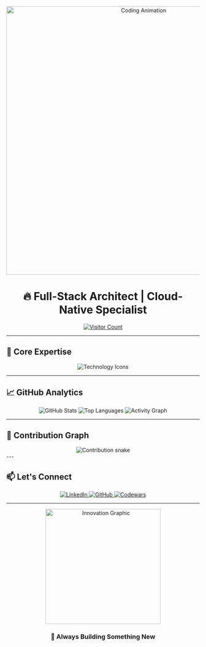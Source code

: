 <div align="center">
  <img src="https://user-images.githubusercontent.com/74038190/225813708-98b745f2-7d22-48cf-9150-083f1b00d6c9.gif" width="700" alt="Coding Animation">
  
  <h1>🔥 Full-Stack Architect | Cloud-Native Specialist</h1>
  
  <a href="https://visitorbadge.io/status?path=https%3A%2F%2Fgithub.com%2FSirAllap">
    <img src="https://api.visitorbadge.io/api/visitors?path=https%3A%2F%2Fgithub.com%2FSirAllap&label=Visitors&countColor=%2337d67a" alt="Visitor Count">
  </a>
</div>

---

## 🚀 Core Expertise

<div align="center">
  <img src="https://skillicons.dev/icons?i=py,django,docker,aws,nginx,postgres,react,ts,git,github,linux" alt="Technology Icons">
</div>

---

## 📈 GitHub Analytics

<div align="center">
  <img src="https://github-readme-stats.vercel.app/api?username=SirAllap&show_icons=true&theme=dark&include_all_commits=true&count_private=true" alt="GitHub Stats">
  <img src="https://github-readme-stats.vercel.app/api/top-langs/?username=SirAllap&layout=compact&theme=dark" alt="Top Languages">
  <img src="https://github-readme-activity-graph.vercel.app/graph?username=SirAllap&theme=react-dark&hide_border=true&area=true" alt="Activity Graph">
</div>

---

## 🐍 Contribution Graph

<div align="center">
  <img src="https://raw.githubusercontent.com/SirAllap/SirAllap/main/assets/github-contribution-grid-snake.svg" alt="Contribution snake">
</div>
---

## 📫 Let's Connect

<div align="center">
  <a href="https://www.linkedin.com/in/davidpallaresrobaina/">
    <img src="https://img.shields.io/badge/LinkedIn-0077B5?style=for-the-badge&logo=linkedin&logoColor=white" alt="LinkedIn">
  </a>
  <a href="https://github.com/SirAllap">
    <img src="https://img.shields.io/badge/GitHub-100000?style=for-the-badge&logo=github&logoColor=white" alt="GitHub">
  </a>
  <a href="https://www.codewars.com/users/SirAllap">
    <img src="https://img.shields.io/badge/Codewars-B1361E?style=for-the-badge&logo=codewars&logoColor=white" alt="Codewars">
  </a>
</div>

---

<div align="center">
  <img src="https://github.com/SirAllap/SirAllap/assets/53468881/755625c5-b6da-4968-896d-695ca1074290" width="300" alt="Innovation Graphic">
  <h3>🚀 Always Building Something New</h3>
</div>
